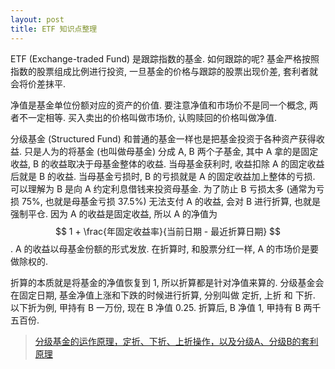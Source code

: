 ```yaml
---
layout: post
title: ETF 知识点整理
---
```


ETF (Exchange-traded Fund) 是跟踪指数的基金. 如何跟踪的呢? 基金严格按照指数的股票组成比例进行投资,
一旦基金的价格与跟踪的股票出现价差, 套利者就会将价差抹平.

净值是基金单位份额对应的资产的价值. 要注意净值和市场价不是同一个概念, 两者不一定相等.
买入卖出的价格叫做市场价, 认购赎回的价格叫做净值.

分级基金 (Structured Fund) 和普通的基金一样也是把基金投资于各种资产获得收益. 
只是人为的将基金 (也叫做母基金) 分成 A, B 两个子基金, 其中 A 拿的是固定收益, B 的收益取决于母基金整体的收益.
当母基金获利时, 收益扣除 A 的固定收益后就是 B 的收益. 当母基金亏损时, B 的亏损就是 A 的固定收益加上整体的亏损.
可以理解为 B 是向 A 约定利息借钱来投资母基金. 为了防止 B 亏损太多 (通常为亏损 75%, 也就是母基金亏损 37.5%) 无法支付 A 的收益,
会对 B 进行折算, 也就是强制平仓. 因为 A 的收益是固定收益, 所以 A 的净值为 $$ 1 + \frac{年固定收益率}{当前日期 - 最近折算日期} $$.
A 的收益以母基金份额的形式发放. 在折算时, 和股票分红一样, A 的市场价是要做除权的.

折算的本质就是将基金的净值恢复到 1, 所以折算都是针对净值来算的. 
分级基金会在固定日期, 基金净值上涨和下跌的时候进行折算, 分别叫做 定折, 上折 和 下折.
以下折为例, 甲持有 B 一万份, 现在 B 净值 0.25. 折算后, B 净值 1, 甲持有 B 两千五百份.

> [分级基金的运作原理，定折、下折、上折操作，以及分级A、分级B的套利原理](https://www.lijiaocn.com/%E6%8A%95%E8%B5%84/2018/12/16/invest-grading-fund.html)
